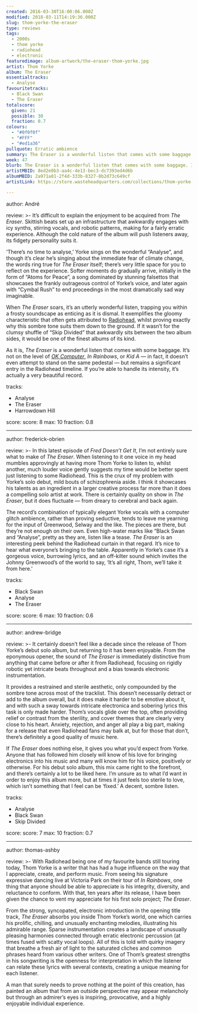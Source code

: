 ```yaml
---
created: 2016-03-30T16:00:06.000Z
modified: 2018-03-11T14:19:36.000Z
slug: thom-yorke-the-eraser
type: reviews
tags:
  - 2000s
  - thom yorke
  - radiohead
  - electronic
featuredimage: album-artwork/the-eraser-thom-yorke.jpg
artist: Thom Yorke
album: The Eraser
essentialtracks:
  - Analyse
favouritetracks:
  - Black Swan
  - The Eraser
totalscore:
  given: 21
  possible: 30
  fraction: 0.7
colours:
  - "#0f0f0f"
  - "#FFF"
  - "#ed1a36"
pullquote: Erratic ambience
summary: The Eraser is a wonderful listen that comes with some baggage. It’s not on the level of OK Computer, In Rainbows, or Kid A — in fact, it doesn’t even attempt to stand on the same pedestal — but remains a significant entry in the Radiohead timeline.
week: 47
blurb: The Eraser is a wonderful listen that comes with some baggage. If you’re able to handle its intensity, it’s actually a very beautiful record.
artistMBID: 8ed2e0b3-aa4c-4e13-bec3-dc7393ed4d6b
albumMBID: 2a971a81-2f4d-333b-8327-8b2d73c649cf
artistLink: https://store.wasteheadquarters.com/collections/thom-yorke-atoms-for-peace/

---
```


author: André

review: >-
  It’s difficult to explain the enjoyment to be acquired from *The Eraser*. Skittish beats set up an infrastructure that awkwardly engages with icy synths, stirring vocals, and robotic patterns, making for a fairly erratic experience. Although the cold nature of the album will push listeners away, its fidgety personality suits it. 
  
  ‘There’s no time to analyse,’ Yorke sings on the wonderful “Analyse”, and though it’s clear he’s singing about the immediate fear of climate change, the words ring true for *The Eraser* itself; there’s very little space for you to reflect on the experience. Softer moments do gradually arrive, initially in the form of “Atoms for Peace”, a song dominated by stunning falsettos that showcases the frankly outrageous control of Yorke’s voice, and later again with “Cymbal Rush” to end proceedings in the most dramatically sad way imaginable. 
  
  When *The Eraser* soars, it’s an utterly wonderful listen, trapping you within a frosty soundscape as enticing as it is dismal. It exemplifies the gloomy characteristic that often gets attributed to [Radiohead](/reviews/radiohead-a-moon-shaped-pool/), whilst proving exactly why this sombre tone suits them down to the ground. If it wasn’t for the clumsy shuffle of “Skip Divided” that awkwardly sits between the two album sides, it would be one of the finest albums of its kind. 
  
  As it is, *The Eraser* is a wonderful listen that comes with some baggage. It’s not on the level of [*OK Computer*](/reviews/radiohead-ok-computer/), *In Rainbows*, or *Kid A* — in fact, it doesn’t even attempt to stand on the same pedestal — but remains a significant entry in the Radiohead timeline. If you’re able to handle its intensity, it’s actually a very beautiful record.

tracks:
  - Analyse
  - ­The Eraser
  - ­Harrowdown Hill

score:
  score: 8
  max: 10
  fraction: 0.8

---
author: frederick-obrien

review: >-
  In this latest episode of *Fred Doesn’t Get It*, I’m not entirely sure what to make of *The Eraser*. When listening to it one voice in my head mumbles approvingly at having more Thom Yorke to listen to, whilst another, much louder voice gently suggests my time would be better spent just listening to some Radiohead. This is the crux of my problem with Yorke’s solo debut, mild bouts of schizophrenia aside. I think it showcases his talents as an ingredient in a larger creative process far more than it does a compelling solo artist at work. There is certainly quality on show in *The Eraser*, but it does fluctuate — from dreary to cerebral and back again. 
  
  The record’s combination of typically elegant Yorke vocals with a computer glitch ambience, rather than proving seductive, tends to leave me yearning for the input of Greenwood, Selway and the like. The pieces are there, but they’re not enough on their own. Even high-water marks like “Black Swan and “Analyse”, pretty as they are, listen like a tease. *The Eraser* is an interesting peek behind the Radiohead curtain in that regard. It’s nice to hear what everyone’s bringing to the table. Apparently in Yorke’s case it’s a gorgeous voice, burrowing lyrics, and an off-kilter sound which invites the Johnny Greenwood’s of the world to say, ‘It’s all right, Thom, we’ll take it from here.’

tracks:
  - Black Swan
  - ­Analyse
  - ­The Eraser

score:
  score: 6
  max: 10
  fraction: 0.6

---
author: andrew-bridge

review: >-
  It certainly doesn’t feel like a decade since the release of Thom Yorke’s debut solo album, but returning to it has been enjoyable. From the eponymous opener, the sound of *The Eraser* is immediately distinctive from anything that came before or after it from Radiohead, focusing on rigidly robotic yet intricate beats throughout and a bias towards electronic instrumentation. 
  
  It provides a restrained and sterile aesthetic, only compounded by the sombre tone across most of the tracklist. This doesn’t necessarily detract or add to the album overall, but it does make it harder to be emotive about it, and with such a sway towards intricate electronica and sobering lyrics this task is only made harder. Thom’s vocals glide over the top, often providing relief or contrast from the sterility, and cover themes that are clearly very close to his heart. Anxiety, rejection, and anger all play a big part, making for a release that even Radiohead fans may balk at, but for those that don’t, there’s definitely a good quality of music here. 
  
  If *The Eraser* does nothing else, it gives you what you’d expect from Yorke. Anyone that has followed him closely will know of his love for bringing electronics into his music and many will know him for his voice, positively or otherwise. For his debut solo album, this mix came right to the forefront, and there’s certainly a lot to be liked here. I’m unsure as to what I’d want in order to enjoy this album more, but at times it just feels too sterile to love, which isn’t something that I feel can be ‘fixed.’ A decent, sombre listen.

tracks:
  - Analyse
  - ­Black Swan
  - ­Skip Divided

score:
  score: 7
  max: 10
  fraction: 0.7

---
author: thomas-ashby

review: >-
  With Radiohead being one of my favourite bands still touring today, Thom Yorke is a writer that has had a huge influence on the way that I appreciate, create, and perform music. From seeing his signature expressive dancing live at Victoria Park on their tour of *In Rainbows*, one thing that anyone should be able to appreciate is his integrity, diversity, and reluctance to conform. With that, ten years after its release, I have been given the chance to vent my appreciate for his first solo project; *The Eraser*.

  From the strong, syncopated, electronic introduction in the opening title track, *The Eraser* absorbs you inside Thom Yorke’s world, one which carries his prolific, chilling, and unusually enchanting melodies, illustrating his admirable range. Sparse instrumentation creates a landscape of unusually pleasing harmonies connected through erratic electronic percussion (at times fused with scatty vocal loops). All of this is told with quirky imagery that breathe a fresh air of light to the saturated cliches and common phrases heard from various other writers. One of Thom’s greatest strengths in his songwriting is the openness for interpretation in which the listener can relate these lyrics with several contexts, creating a unique meaning for each listener. 
  
  A man that surely needs to prove nothing at the point of this creation, has painted an album that from an outside perspective may appear melancholy but through an admirer’s eyes is inspiring, provocative, and a highly enjoyable individual experience.
